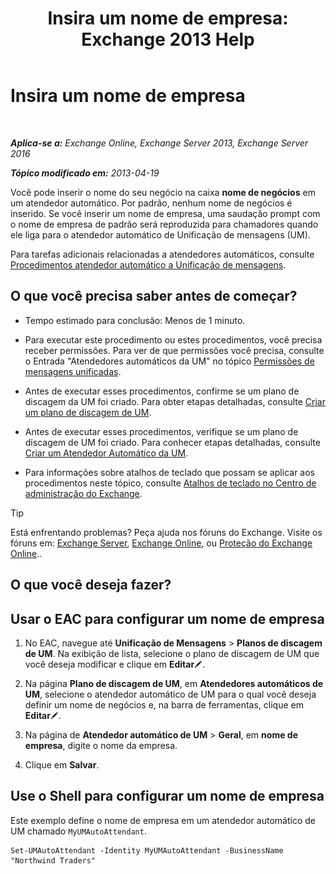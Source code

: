 ﻿---
title: 'Insira um nome de empresa: Exchange 2013 Help'
TOCTitle: Insira um nome de empresa
ms:assetid: a0e7cb24-0f55-442d-8ae2-21b177940b78
ms:mtpsurl: https://technet.microsoft.com/pt-br/library/Ee423549(v=EXCHG.150)
ms:contentKeyID: 50556248
ms.date: 05/22/2018
mtps_version: v=EXCHG.150
ms.translationtype: MT
---

# Insira um nome de empresa

 

_**Aplica-se a:** Exchange Online, Exchange Server 2013, Exchange Server 2016_

_**Tópico modificado em:** 2013-04-19_

Você pode inserir o nome do seu negócio na caixa **nome de negócios** em um atendedor automático. Por padrão, nenhum nome de negócios é inserido. Se você inserir um nome de empresa, uma saudação prompt com o nome de empresa de padrão será reproduzida para chamadores quando ele liga para o atendedor automático de Unificação de mensagens (UM).

Para tarefas adicionais relacionadas a atendedores automáticos, consulte [Procedimentos atendedor automático a Unificação de mensagens](um-auto-attendant-procedures-exchange-2013-help.md).

## O que você precisa saber antes de começar?

  - Tempo estimado para conclusão: Menos de 1 minuto.

  - Para executar este procedimento ou estes procedimentos, você precisa receber permissões. Para ver de que permissões você precisa, consulte o Entrada "Atendedores automáticos da UM" no tópico [Permissões de mensagens unificadas](unified-messaging-permissions-exchange-2013-help.md).

  - Antes de executar esses procedimentos, confirme se um plano de discagem da UM foi criado. Para obter etapas detalhadas, consulte [Criar um plano de discagem de UM](create-a-um-dial-plan-exchange-2013-help.md).

  - Antes de executar esses procedimentos, verifique se um plano de discagem de UM foi criado. Para conhecer etapas detalhadas, consulte [Criar um Atendedor Automático da UM](create-a-um-auto-attendant-exchange-2013-help.md).

  - Para informações sobre atalhos de teclado que possam se aplicar aos procedimentos neste tópico, consulte [Atalhos de teclado no Centro de administração do Exchange](keyboard-shortcuts-in-the-exchange-admin-center-exchange-online-protection-help.md).


> [!TIP]
> Está enfrentando problemas? Peça ajuda nos fóruns do Exchange. Visite os fóruns em: <A href="https://go.microsoft.com/fwlink/p/?linkid=60612">Exchange Server</A>, <A href="https://go.microsoft.com/fwlink/p/?linkid=267542">Exchange Online</A>, ou <A href="https://go.microsoft.com/fwlink/p/?linkid=285351">Proteção do Exchange Online</A>..



## O que você deseja fazer?

## Usar o EAC para configurar um nome de empresa

1.  No EAC, navegue até **Unificação de Mensagens** \> **Planos de discagem de UM**. Na exibição de lista, selecione o plano de discagem de UM que você deseja modificar e clique em **Editar**![Ícone de edição](images/JJ218640.6f53ccb2-1f13-4c02-bea0-30690e6ea71d(EXCHG.150).gif "Ícone de edição").

2.  Na página **Plano de discagem de UM**, em **Atendedores automáticos de UM**, selecione o atendedor automático de UM para o qual você deseja definir um nome de negócios e, na barra de ferramentas, clique em **Editar**![Ícone de edição](images/JJ218640.6f53ccb2-1f13-4c02-bea0-30690e6ea71d(EXCHG.150).gif "Ícone de edição").

3.  Na página de **Atendedor automático de UM** \> **Geral**, em **nome de empresa**, digite o nome da empresa.

4.  Clique em **Salvar**.

## Use o Shell para configurar um nome de empresa

Este exemplo define o nome de empresa em um atendedor automático de UM chamado `MyUMAutoAttendant`.

    Set-UMAutoAttendant -Identity MyUMAutoAttendant -BusinessName "Northwind Traders"


